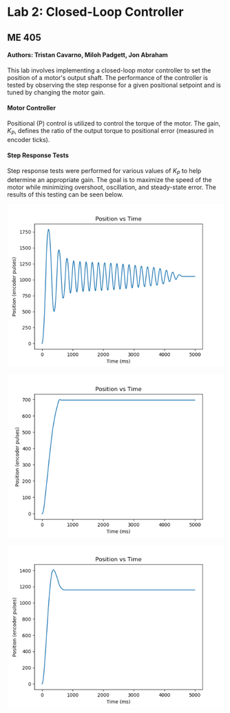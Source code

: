# Lab 2: Closed-Loop Controller
## ME 405 
#### **Authors: Tristan Cavarno, Miloh Padgett, Jon Abraham**

This lab involves implementing a closed-loop motor controller to set the position of a motor's output shaft. 
The performance of the controller is tested by observing the step response for a given positional setpoint
and is tuned by changing the motor gain.

#### Motor Controller
Positional (P) control is utilized to control the torque of the motor. The gain, *K<sub>P</sub>*, defines the ratio of 
the output torque to positional error (measured in encoder ticks).

#### Step Response Tests
Step response tests were performed for various values of *K<sub>P</sub>* to help determine an appropriate gain. The goal 
is to maximize the speed of the motor while minimizing overshoot, oscillation, and steady-state error. The results of this
testing can be seen below. 

![Figure 1. Underdamped Step Response](overdamped_k_3.png)

![Figure 2. Overdamped Step Response](underdamped_k_01.png)

![Figure 3. Well-Performing Step Response](best_performance_k_029.png)
